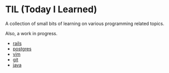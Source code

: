 # TIL (Today I Learned)

A collection of small bits of learning on various programming related topics.

Also, a work in progress.

- [rails](./rails/)
- [postgres](./postgres/)
- [vim](./vim)
- [git](./git)
- [java](./java)
